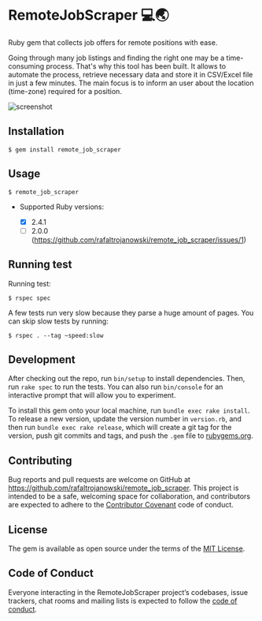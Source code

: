 # RemoteJobScraper 💻🌏

Ruby gem that collects job offers for remote positions with ease.

Going through many job listings and finding the right one may be a time-consuming process. That's why this tool has been built. It allows to automate the process, retrieve necessary data and store it in CSV/Excel file in just a few minutes. The main focus is to inform an user about the location (time-zone) required for a position.

![screenshot](http://i67.tinypic.com/2ewfj3a.png)

## Installation

    $ gem install remote_job_scraper

## Usage

    $ remote_job_scraper

* Supported Ruby versions:

  * [x] 2.4.1
  * [ ] 2.0.0 (https://github.com/rafaltrojanowski/remote_job_scraper/issues/1)

## Running test

Running test:

```
$ rspec spec
```

A few tests run very slow because they parse a huge amount of pages.
You can skip slow tests by running:

```
$ rspec . --tag ~speed:slow
```

## Development

After checking out the repo, run `bin/setup` to install dependencies. Then, run `rake spec` to run the tests. You can also run `bin/console` for an interactive prompt that will allow you to experiment.

To install this gem onto your local machine, run `bundle exec rake install`. To release a new version, update the version number in `version.rb`, and then run `bundle exec rake release`, which will create a git tag for the version, push git commits and tags, and push the `.gem` file to [rubygems.org](https://rubygems.org).

## Contributing

Bug reports and pull requests are welcome on GitHub at https://github.com/rafaltrojanowski/remote_job_scraper. This project is intended to be a safe, welcoming space for collaboration, and contributors are expected to adhere to the [Contributor Covenant](http://contributor-covenant.org) code of conduct.

## License

The gem is available as open source under the terms of the [MIT License](https://opensource.org/licenses/MIT).

## Code of Conduct

Everyone interacting in the RemoteJobScraper project’s codebases, issue trackers, chat rooms and mailing lists is expected to follow the [code of conduct](https://github.com/[USERNAME]/remote_job_scraper/blob/master/CODE_OF_CONDUCT.md).
